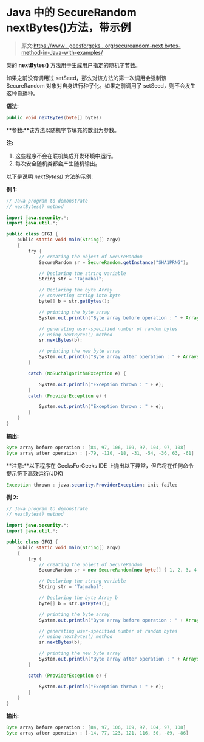 # Java 中的 SecureRandom nextBytes()方法，带示例

> 原文:[https://www . geesforgeks . org/secureandom-next bytes-method-in-Java-with-examples/](https://www.geeksforgeeks.org/securerandom-nextbytes-method-in-java-with-examples/)

类的 **nextBytes()** 方法用于生成用户指定的随机字节数。

如果之前没有调用过 setSeed，那么对该方法的第一次调用会强制该 SecureRandom 对象对自身进行种子化。如果之前调用了 setSeed，则不会发生这种自播种。

**语法:**

```java
public void nextBytes(byte[] bytes)
```

**参数:**该方法以随机字节填充的数组为参数。

**注:**

1.  这些程序不会在联机集成开发环境中运行。
2.  每次安全随机类都会产生随机输出。

以下是说明 *nextBytes()* 方法的示例:

**例 1:**

```java
// Java program to demonstrate
// nextBytes() method

import java.security.*;
import java.util.*;

public class GFG1 {
    public static void main(String[] argv)
    {
        try {
            // creating the object of SecureRandom
            SecureRandom sr = SecureRandom.getInstance("SHA1PRNG");

            // Declaring the string variable
            String str = "Tajmahal";

            // Declaring the byte Array
            // converting string into byte
            byte[] b = str.getBytes();

            // printing the byte array
            System.out.println("Byte array before operation : " + Arrays.toString(b));

            // generating user-specified number of random bytes
            // using nextBytes() method
            sr.nextBytes(b);

            // printing the new byte array
            System.out.println("Byte array after operation : " + Arrays.toString(b));
        }

        catch (NoSuchAlgorithmException e) {

            System.out.println("Exception thrown : " + e);
        }
        catch (ProviderException e) {

            System.out.println("Exception thrown : " + e);
        }
    }
}
```

**输出:**

```java
Byte array before operation : [84, 97, 106, 109, 97, 104, 97, 108]
Byte array after operation : [-79, -110, -18, -31, -54, -36, 63, -61]
```

**注意:**以下程序在 GeeksForGeeks IDE 上抛出以下异常，但它将在任何命令提示符下高效运行(JDK)

```java
Exception thrown : java.security.ProviderException: init failed
```

**例 2:**

```java
// Java program to demonstrate
// nextBytes() method

import java.security.*;
import java.util.*;

public class GFG1 {
    public static void main(String[] argv)
    {
        try {
            // creating the object of SecureRandom
            SecureRandom sr = new SecureRandom(new byte[] { 1, 2, 3, 4 });

            // Declaring the string variable
            String str = "Tajmahal";

            // Declaring the byte Array b
            byte[] b = str.getBytes();

            // printing the byte array
            System.out.println("Byte array before operation : " + Arrays.toString(b));

            // generating user-specified number of random bytes
            // using nextBytes() method
            sr.nextBytes(b);

            // printing the new byte array
            System.out.println("Byte array after operation : " + Arrays.toString(b));
        }

        catch (ProviderException e) {

            System.out.println("Exception thrown : " + e);
        }
    }
}
```

**输出:**

```java
Byte array before operation : [84, 97, 106, 109, 97, 104, 97, 108]
Byte array after operation : [-14, 77, 123, 121, 116, 50, -89, -86]
```